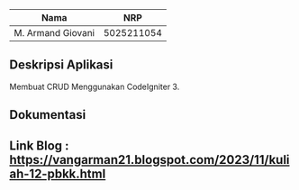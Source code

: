 | Nama              | NRP        |
| ----------------- | ---------- |
| M. Armand Giovani | 5025211054 |

## Deskripsi Aplikasi

Membuat CRUD Menggunakan CodeIgniter 3.

## Dokumentasi

## Link Blog : https://vangarman21.blogspot.com/2023/11/kuliah-12-pbkk.html
